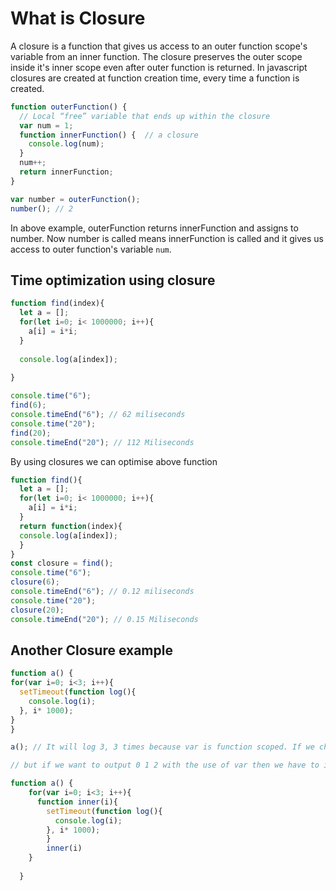 # What is Closure

A closure is a function that gives us access to an outer function scope's variable from an inner function. The closure preserves the outer scope inside it's inner scope even after outer function is returned. In javascript closures are created at function creation time, every time a function is created.

```js
function outerFunction() {
  // Local “free” variable that ends up within the closure
  var num = 1;
  function innerFunction() {  // a closure
    console.log(num);
  }
  num++;
  return innerFunction;
}

var number = outerFunction();
number(); // 2
```

In above example, outerFunction returns innerFunction and assigns to number. Now number is called means innerFunction is called and it gives us access to outer function's variable `num`.

## Time optimization using closure

```js
function find(index){
  let a = [];
  for(let i=0; i< 1000000; i++){
    a[i] = i*i;
  }
  
  console.log(a[index]);
  
}

console.time("6"); 
find(6); 
console.timeEnd("6"); // 62 miliseconds
console.time("20");
find(20);
console.timeEnd("20"); // 112 Miliseconds

```

By using closures we can optimise above function

```js
function find(){
  let a = [];
  for(let i=0; i< 1000000; i++){
    a[i] = i*i;
  }
  return function(index){
  console.log(a[index]);
  } 
}
const closure = find();
console.time("6"); 
closure(6); 
console.timeEnd("6"); // 0.12 miliseconds
console.time("20");
closure(20);
console.timeEnd("20"); // 0.15 Miliseconds
```

## Another Closure example

```js
function a() {
for(var i=0; i<3; i++){
  setTimeout(function log(){
    console.log(i);
  }, i* 1000);
}
}

a(); // It will log 3, 3 times because var is function scoped. If we change var with let then it will return 0 1 2.

// but if we want to output 0 1 2 with the use of var then we have to implement closure

function a() {
    for(var i=0; i<3; i++){
      function inner(i){
        setTimeout(function log(){
          console.log(i);
        }, i* 1000);
        }
        inner(i)
    }
     
  }

```

